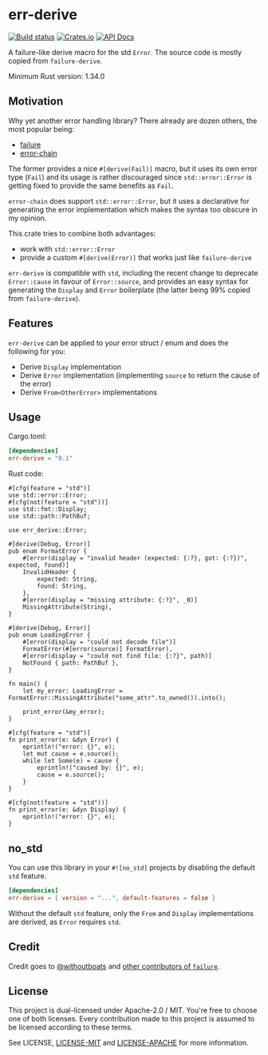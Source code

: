 # err-derive

[![Build status](https://img.shields.io/gitlab/pipeline/torkleyy/err-derive.svg?style=flat-square)](https://gitlab.com/torkleyy/err-derive)
[![Crates.io](https://img.shields.io/crates/v/err-derive.svg?style=flat-square)](https://crates.io/crates/err-derive)
[![API Docs](https://img.shields.io/badge/API-on%20docs.rs-blue.svg?style=flat-square)](https://docs.rs/err-derive)

A failure-like derive macro for the std `Error`.
The source code is mostly copied from `failure-derive`.

Minimum Rust version: 1.34.0

## Motivation

Why yet another error handling library? There already are dozen others, the most popular being:

* [failure](https://docs.rs/failure/0.1.3/failure/)
* [error-chain](https://docs.rs/error-chain/0.12.0/error_chain/)

The former provides a nice `#[derive(Fail)]` macro, but it uses its own error type (`Fail`) and its usage is rather discouraged since `std::error::Error`
is getting fixed to provide the same benefits as `Fail`.

`error-chain` does support `std::error::Error`, but it uses a declarative for generating the error implementation which makes the syntax too obscure
in my opinion.

This crate tries to combine both advantages:

* work with `std::error::Error`
* provide a custom `#[derive(Error)]` that works just like `failure-derive`

`err-derive` is compatible with `std`, including the recent change to deprecate `Error::cause` in favour of `Error::source`,
and provides an easy syntax for generating the `Display` and `Error` boilerplate (the latter being 99% copied from `failure-derive`).

## Features

`err-derive` can be applied to your error struct / enum and does the following for you:

* Derive `Display` implementation
* Derive `Error` implementation (implementing `source` to return the cause of the error)
* Derive `From<OtherError>` implementations

## Usage

Cargo.toml:

```toml
[dependencies]
err-derive = "0.1"
```

Rust code:

```rust,no_run
#[cfg(feature = "std")]
use std::error::Error;
#[cfg(not(feature = "std"))]
use std::fmt::Display;
use std::path::PathBuf;

use err_derive::Error;

#[derive(Debug, Error)]
pub enum FormatError {
    #[error(display = "invalid header (expected: {:?}, got: {:?})", expected, found)]
    InvalidHeader {
        expected: String,
        found: String,
    },
    #[error(display = "missing attribute: {:?}", _0)]
    MissingAttribute(String),
}

#[derive(Debug, Error)]
pub enum LoadingError {
    #[error(display = "could not decode file")]
    FormatError(#[error(source)] FormatError),
    #[error(display = "could not find file: {:?}", path)]
    NotFound { path: PathBuf },
}

fn main() {
    let my_error: LoadingError = FormatError::MissingAttribute("some_attr".to_owned()).into();

    print_error(&my_error);
}

#[cfg(feature = "std")]
fn print_error(e: &dyn Error) {
    eprintln!("error: {}", e);
    let mut cause = e.source();
    while let Some(e) = cause {
        eprintln!("caused by: {}", e);
        cause = e.source();
    }
}

#[cfg(not(feature = "std"))]
fn print_error(e: &dyn Display) {
    eprintln!("error: {}", e);
}
```

## no_std

You can use this library in your `#![no_std]` projects by disabling the default `std` feature.

```toml
[dependencies]
err-derive = { version = "...", default-features = false }
```

Without the default `std` feature, only the `From` and `Display` implementations are derived, as `Error`
requires `std`. 

## Credit

Credit goes to [@withoutboats](https://github.com/withoutboats) and
[other contributors of `failure`](https://github.com/rust-lang-nursery/failure/graphs/contributors).

## License

This project is dual-licensed under Apache-2.0 / MIT. You're free to choose one of both licenses.
Every contribution made to this project is assumed to be licensed according to these terms.

See LICENSE, [LICENSE-MIT](LICENSE-MIT) and [LICENSE-APACHE](LICENSE-APACHE) for more information.
